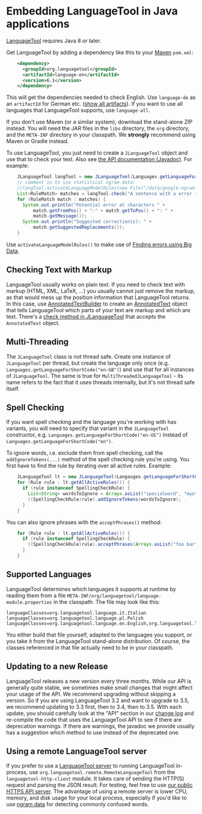 # Embedding LanguageTool in Java applications

[LanguageTool](https://languagetool.org) requires Java 8 or later.

Get LanguageTool by adding a dependency like this to your
[Maven](http://maven.apache.org/run-maven/) `pom.xml`:

```xml
    <dependency>
      <groupId>org.languagetool</groupId>
      <artifactId>language-en</artifactId>
      <version>6.1</version>
    </dependency>
```

This will get the dependencies needed to check English. Use `language-de` as an
`artifactId` for German etc. ([show all artifacts](https://central.sonatype.com/search?smo=true&q=languagetool&namespace=org.languagetool&sort=published)).
If you want to use all languages that LanguageTool supports, use `language-all`.

If you don't use Maven (or a similar system), download the stand-alone ZIP instead.
You will need the JAR files in the `libs` directory, the `org` directory, and the
`META-INF` directory in your classpath. We **strongly** recommend using Maven or Gradle instead.

To use LanguageTool, you just need to create a `JLanguageTool` object and use
that to check your text. Also see [the API documentation (Javadoc)](http://languagetool.org/development/api/).
For example:

```java
    JLanguageTool langTool = new JLanguageTool(Languages.getLanguageForShortCode("en-GB"));
    // comment in to use statistical ngram data:
    //langTool.activateLanguageModelRules(new File("/data/google-ngram-data"));
    List<RuleMatch> matches = langTool.check("A sentence with a error in the Hitchhiker's Guide tot he Galaxy");
    for (RuleMatch match : matches) {
      System.out.println("Potential error at characters " +
          match.getFromPos() + "-" + match.getToPos() + ": " +
          match.getMessage());
      System.out.println("Suggested correction(s): " +
          match.getSuggestedReplacements());
    }
```

Use `activateLanguageModelRules()` to make use of [Finding errors using Big Data](/finding-errors-using-n-gram-data).

## Checking Text with Markup

LanguageTool usually works on plain text. If you need to check text with markup (HTML,
XML, LaTeX, ...) you usually cannot just remove the markup, as that would mess up
the position information that LanguageTool returns. In this case, use
[AnnotatedTextBuilder](https://languagetool.org/development/api/org/languagetool/markup/AnnotatedTextBuilder.html) to create an [AnnotatedText](https://languagetool.org/development/api/org/languagetool/markup/AnnotatedText.html) object that tells LanguageTool which parts of your text are markup and which are text. There's a [check method in JLanguageTool](https://languagetool.org/development/api/org/languagetool/JLanguageTool.html#check-org.languagetool.markup.AnnotatedText-)
that accepts the `AnnotatedText` object.

## Multi-Threading

The `JLanguageTool` class is not thread safe. Create one instance of `JLanguageTool`
per thread, but create the language only once (e.g. `Languages.getLanguageForShortCode("en-GB")`) and
use that for all instances of `JLanguageTool`. The same is true for
`MultiThreadedJLanguageTool` - its name refers to the fact that it uses
threads internally, but it's not thread safe itself.

## Spell Checking

If you want spell checking and the language you're working with has variants,
you will need to specify that variant in the `JLanguageTool` constructor, e.g.
`Languages.getLanguageForShortCode("en-US")` instead of `Languages.getLanguageForShortCode("en")`.

To ignore words, i.e. exclude them from spell checking, call the `addIgnoreTokens(...)`
method of the spell checking rule you're using. You first have to find the rule by
iterating over all active rules. Example:

```java
    JLanguageTool lt = new JLanguageTool(Langauges.getLanguageForShortCode("en-US")));
    for (Rule rule : lt.getAllActiveRules()) {
      if (rule instanceof SpellingCheckRule) {
        List<String> wordsToIgnore = Arrays.asList("specialword", "myotherword");
        ((SpellingCheckRule)rule).addIgnoreTokens(wordsToIgnore);
      }
    }
```

You can also ignore phrases with the `acceptPhrases()` method:

```java
    for (Rule rule : lt.getAllActiveRules()) {
      if (rule instanceof SpellingCheckRule) {
        ((SpellingCheckRule)rule).acceptPhrases(Arrays.asList("foo bar", "producct namez"));
      }
    }
```

## Supported Languages

LanguageTool determines which languages it supports at runtime by reading
them from a file `META-INF/org/languagetool/language-module.properties`
in the classpath. The file may look like this:

    languageClasses=org.languagetool.language.it.Italian
    languageClasses=org.languagetool.language.pl.Polish
    languageClasses=org.languagetool.language.en.English,org.languagetool.language.en.AmericanEnglish

You either build that file yourself, adapted to the languages you support, or you
take it from the LanguageTool stand-alone distribution. Of course, the classes
referenced in that file actually need to be in your classpath.

## Updating to a new Release

LanguageTool releases a new version every three months. While our API is generally
quite stable, we sometimes make small changes that might affect your usage of the
API. We recommend upgrading without skipping a version. So if you are using
LanguageTool 3.2 and want to upgrade to 3.5, we recommend updating to 3.3 first,
then to 3.4, then to 3.5. With each update, you should carefully look at the "API"
section in our [change log](https://github.com/languagetool-org/languagetool/blob/master/languagetool-standalone/CHANGES.md)
and re-compile the code that uses the LanguageTool API to see if there are
deprecation warnings. If there are warnings, the javadoc we provide usually
has a suggestion which method to use instead of the deprecated one.

## Using a remote LanguageTool server

If you prefer to use a [LanguageTool server](/http-server) to
running LanguageTool in-process, use `org.languagetool.remote.RemoteLanguageTool`
from the `languagetool-http-client` module. It takes care of sending the
HTTP(S) request and parsing the JSON result. For testing, feel free to
use [our public HTTPS API server](/public-http-api). The advantage
of using a remote server is lower CPU, memory, and disk usage for your
local process, especially if you'd like to use
[ngram data](/finding-errors-using-n-gram-data) for detecting commonly
confused words.
